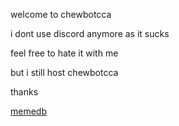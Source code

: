 welcome to chewbotcca

i dont use discord anymore as it sucks

feel free to hate it with me

but i still host chewbotcca

thanks

[memedb](memedb)
